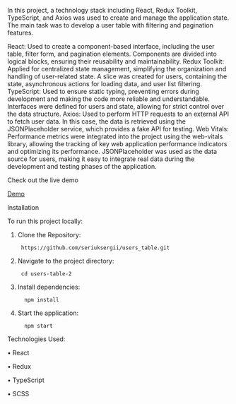 In this project, a technology stack including React, Redux Toolkit, TypeScript, and Axios was used to create and manage the application state. The main task was to develop a user table with filtering and pagination features.

React: Used to create a component-based interface, including the user table, filter form, and pagination elements. Components are divided into logical blocks, ensuring their reusability and maintainability.
Redux Toolkit: Applied for centralized state management, simplifying the organization and handling of user-related state. A slice was created for users, containing the state, asynchronous actions for loading data, and user list filtering.
TypeScript: Used to ensure static typing, preventing errors during development and making the code more reliable and understandable. Interfaces were defined for users and state, allowing for strict control over the data structure.
Axios: Used to perform HTTP requests to an external API to fetch user data. In this case, the data is retrieved using the JSONPlaceholder service, which provides a fake API for testing.
Web Vitals: Performance metrics were integrated into the project using the web-vitals library, allowing the tracking of key web application performance indicators and optimizing its performance.
JSONPlaceholder was used as the data source for users, making it easy to integrate real data during the development and testing phases of the application.

Check out the live demo

[Demo](https://users-table-p9m9-6xq80q7j4-seriuksergiis-projects.vercel.app)

Installation

To run this project locally:

1.	Clone the Repository:

         https://github.com/seriuksergii/users_table.git

2.	Navigate to the project directory:

         cd users-table-2

3.	Install dependencies:

          npm install

4.	Start the application:
 
          npm start



Technologies Used:

•	React

•	Redux

•	TypeScript

•	SCSS







